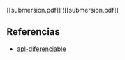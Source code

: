 [[submersion.pdf]]
![[submersion.pdf]]

## Referencias
- [apl-diferenciable](./apl-diferenciable.md)
